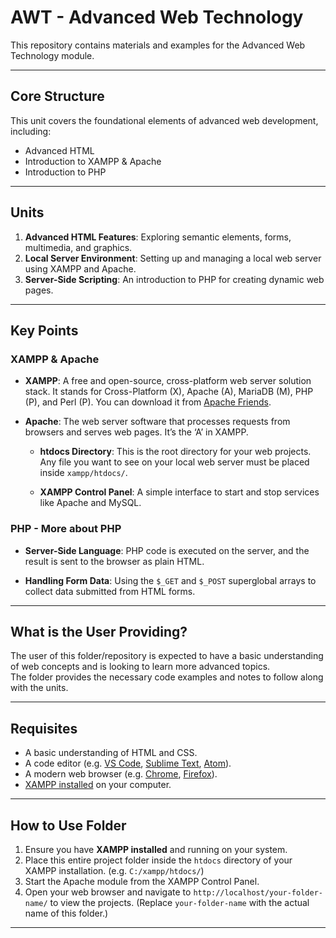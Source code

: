 # AWT - Advanced Web Technology

This repository contains materials and examples for the Advanced Web Technology module.

---

## Core Structure

This unit covers the foundational elements of advanced web development, including:

- Advanced HTML
- Introduction to XAMPP & Apache
- Introduction to PHP

---

## Units

1. **Advanced HTML Features**: Exploring semantic elements, forms, multimedia, and graphics.  
2. **Local Server Environment**: Setting up and managing a local web server using XAMPP and Apache.  
3. **Server-Side Scripting**: An introduction to PHP for creating dynamic web pages.

---

## Key Points

### XAMPP & Apache

- **XAMPP**: A free and open-source, cross-platform web server solution stack. It stands for Cross-Platform (X), Apache (A), MariaDB (M), PHP (P), and Perl (P). You can download it from [Apache Friends](https://www.apachefriends.org/index.html).

- **Apache**: The web server software that processes requests from browsers and serves web pages. It’s the ‘A’ in XAMPP.

    - **htdocs Directory**: This is the root directory for your web projects. Any file you want to see on your local web server must be placed inside `xampp/htdocs/`.

    - **XAMPP Control Panel**: A simple interface to start and stop services like Apache and MySQL.

### PHP - More about PHP

- **Server-Side Language**: PHP code is executed on the server, and the result is sent to the browser as plain HTML.

- **Handling Form Data**: Using the `$_GET` and `$_POST` superglobal arrays to collect data submitted from HTML forms.

---

## What is the User Providing?

The user of this folder/repository is expected to have a basic understanding of web concepts and is looking to learn more advanced topics.  
The folder provides the necessary code examples and notes to follow along with the units.

---

## Requisites

- A basic understanding of HTML and CSS.  
- A code editor (e.g. [VS Code](https://code.visualstudio.com/), [Sublime Text](https://www.sublimetext.com/), [Atom](https://atom.io/)).  
- A modern web browser (e.g. [Chrome](https://www.google.com/chrome/), [Firefox](https://www.mozilla.org/firefox/)).  
- [XAMPP installed](https://www.apachefriends.org/index.html) on your computer.

---

## How to Use Folder

1. Ensure you have **XAMPP installed** and running on your system.  
2. Place this entire project folder inside the `htdocs` directory of your XAMPP installation. (e.g. `C:/xampp/htdocs/`)  
3. Start the Apache module from the XAMPP Control Panel.  
4. Open your web browser and navigate to `http://localhost/your-folder-name/` to view the projects. (Replace `your-folder-name` with the actual name of this folder.)

---
